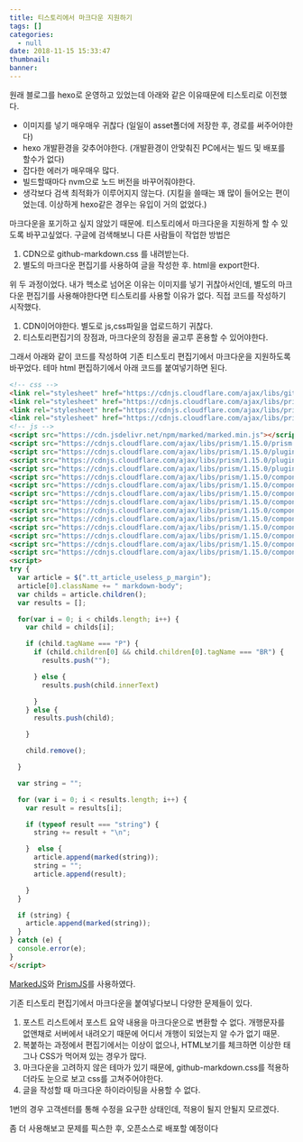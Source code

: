 ```yaml
---
title: 티스토리에서 마크다운 지원하기
tags: []
categories:
  - null
date: 2018-11-15 15:33:47
thumbnail:
banner:
---
```


원래 블로그를 hexo로 운영하고 있었는데 아래와 같은 이유때문에 티스토리로 이전했다.

<!-- more -->


* 이미지를 넣기 매우매우 귀찮다 (일일이 asset폴더에 저장한 후, 경로를 써주어야한다)
* hexo 개발환경을 갖추어야한다. (개발환경이 안맞춰진 PC에서는 빌드 및 배포를 할수가 없다)
* 잡다한 에러가 매우매우 많다.
* 빌드할때마다 nvm으로 노드 버전을 바꾸어줘야한다.
* 생각보다 검색 최적화가 이루어지지 않는다. (지킬을 쓸때는 꽤 많이 들어오는 편이었는데. 이상하게 hexo같은 경우는 유입이 거의 없었다.)


마크다운을 포기하고 싶지 않았기 때문에. 티스토리에서 마크다운을 지원하게 할 수 있도록 바꾸고싶었다. 구글에 검색해보니 다른 사람들이 작업한 방법은 

1. CDN으로 github-markdown.css 를 내려받는다.
2. 별도의 마크다운 편집기를 사용하여 글을 작성한 후. html을 export한다.

위 두 과정이었다.
내가 헥소로 넘어온 이유는 이미지를 넣기 귀찮아서인데, 별도의 마크다운 편집기를 사용해야한다면 티스토리를 사용할 이유가 없다. 직접 코드를 작성하기 시작했다. 

1. CDN이어야한다. 별도로 js,css파일을 업로드하기 귀찮다.
2. 티스토리편집기의 장점과, 마크다운의 장점을 골고루 혼용할 수 있어야한다.

그래서 아래와 같이 코드를 작성하여 기존 티스토리 편집기에서 마크다운을 지원하도록 바꾸었다.
테마 html 편집하기에서 아래 코드를 붙여넣기하면 된다.



```html
<!-- css -->
<link rel="stylesheet" href="https://cdnjs.cloudflare.com/ajax/libs/github-markdown-css/2.10.0/github-markdown.css" />
<link rel="stylesheet" href="https://cdnjs.cloudflare.com/ajax/libs/prism/1.15.0/themes/prism.min.css" />
<link rel="stylesheet" href="https://cdnjs.cloudflare.com/ajax/libs/prism/1.15.0/plugins/toolbar/prism-toolbar.min.css" />
<link rel="stylesheet" href="https://cdnjs.cloudflare.com/ajax/libs/prism/1.15.0/plugins/line-numbers/prism-line-numbers.min.css" />
<!-- js -->
<script src="https://cdn.jsdelivr.net/npm/marked/marked.min.js"></script>
<script src="https://cdnjs.cloudflare.com/ajax/libs/prism/1.15.0/prism.min.js"></script>
<script src="https://cdnjs.cloudflare.com/ajax/libs/prism/1.15.0/plugins/toolbar/prism-toolbar.min.js"></script>
<script src="https://cdnjs.cloudflare.com/ajax/libs/prism/1.15.0/plugins/line-numbers/prism-line-numbers.min.js"></script>
<script src="https://cdnjs.cloudflare.com/ajax/libs/prism/1.15.0/plugins/copy-to-clipboard/prism-copy-to-clipboard.min.js"></script>
<script src="https://cdnjs.cloudflare.com/ajax/libs/prism/1.15.0/components/prism-markup.min.js"></script>
<script src="https://cdnjs.cloudflare.com/ajax/libs/prism/1.15.0/components/prism-c.min.js"></script>
<script src="https://cdnjs.cloudflare.com/ajax/libs/prism/1.15.0/components/prism-typescript.min.js"></script>
<script src="https://cdnjs.cloudflare.com/ajax/libs/prism/1.15.0/components/prism-scss.min.js"></script>
<script src="https://cdnjs.cloudflare.com/ajax/libs/prism/1.15.0/components/prism-sass.min.js"></script>
<script src="https://cdnjs.cloudflare.com/ajax/libs/prism/1.15.0/components/prism-css.min.js"></script>
<script src="https://cdnjs.cloudflare.com/ajax/libs/prism/1.15.0/components/prism-javascript.min.js"></script>
<script src="https://cdnjs.cloudflare.com/ajax/libs/prism/1.15.0/components/prism-json.min.js"></script>
<script src="https://cdnjs.cloudflare.com/ajax/libs/prism/1.15.0/components/prism-python.min.js"></script>
<script src="https://cdnjs.cloudflare.com/ajax/libs/prism/1.15.0/components/prism-jsx.min.js"></script>
<script>
try {
  var article = $(".tt_article_useless_p_margin");
  article[0].className += " markdown-body";
  var childs = article.children();
  var results = [];

  for(var i = 0; i < childs.length; i++) {
    var child = childs[i];

    if (child.tagName === "P") {
      if (child.children[0] && child.children[0].tagName === "BR") {
        results.push("");

      } else {
        results.push(child.innerText)

      }
    } else {
      results.push(child);

    }

    child.remove();

  }

  var string = "";

  for (var i = 0; i < results.length; i++) {
    var result = results[i];

    if (typeof result === "string") {
      string += result + "\n";

    }  else {
      article.append(marked(string));
      string = "";
      article.append(result);

    }
  }

  if (string) {
    article.append(marked(string));
  }
} catch (e) {
  console.error(e);
}
</script>

```



[MarkedJS](https://github.com/markedjs/marked)와 [PrismJS](https://github.com/PrismJS/prism)를 사용하였다.


기존 티스토리 편집기에서 마크다운을 붙여넣다보니 다양한 문제들이 있다.


1. 포스트 리스트에서 포스트 요약 내용을 마크다운으로 변환할 수 없다. 개행문자를 없앤채로 서버에서 내려오기 때문에 어디서 개행이 되었는지 알 수가 없기 때문.
2. 복붙하는 과정에서 편집기에서는 이상이 없으나, HTML보기를 체크하면 이상한 태그나 CSS가 먹어져 있는 경우가 많다.
3. 마크다운을 고려하지 않은 테마가 있기 때문에, github-markdown.css를 적용하더라도 눈으로 보고 css를 고쳐주어야한다.
4. 글을 작성할 때 마크다운 하이라이팅을 사용할 수 없다.

1번의 경우 고객센터를 통해 수정을 요구한 상태인데, 적용이 될지 안될지 모르겠다.

좀 더 사용해보고 문제를 픽스한 후, 오픈소스로 배포할 예정이다

